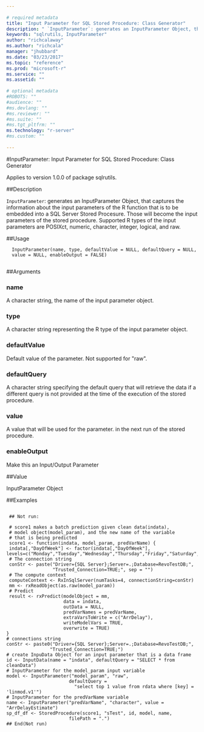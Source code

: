 ```yaml
--- 
 
# required metadata 
title: "Input Parameter for SQL Stored Procedure: Class Generator" 
description: " `InputParameter`: generates an InputParameter Object, that captures the information about the input parameters of the R function that is to be embedded into a SQL Server Stored Procesure. Those will become the input parameters of the stored procedure. Supported R types of the input parameters are POSIXct, numeric, character, integer, logical, and raw. " 
keywords: "sqlrutils, InputParameter" 
author: "richcalaway"
ms.author: "richcala" 
manager: "jhubbard" 
ms.date: "03/23/2017" 
ms.topic: "reference" 
ms.prod: "microsoft-r" 
ms.service: "" 
ms.assetid: "" 
 
# optional metadata 
#ROBOTS: "" 
#audience: "" 
#ms.devlang: "" 
#ms.reviewer: "" 
#ms.suite: "" 
#ms.tgt_pltfrm: "" 
ms.technology: "r-server" 
#ms.custom: "" 
 
--- 
```

 
 
 
 
 #InputParameter: Input Parameter for SQL Stored Procedure: Class Generator

 Applies to version 1.0.0 of package sqlrutils.
 
 ##Description
 
`InputParameter`: generates an InputParameter Object, that captures the
information about the input parameters of the R function that is
to be embedded into a SQL Server Stored Procesure. Those will become
the input parameters of the stored procedure. Supported R types of the input
parameters are POSIXct, numeric, character, integer, logical, and raw.
 
 
 ##Usage

```   
  InputParameter(name, type, defaultValue = NULL, defaultQuery = NULL,
  value = NULL, enableOutput = FALSE)
 
```
 
 ##Arguments

   
  
 ### name
 A character string, the name of the input parameter object. 
  
  
  
 ### type
 A character string representing the R type of the input parameter object. 
  
  
  
 ### defaultValue
 Default value of the parameter. Not supported for "raw". 
  
  
  
 ### defaultQuery
 A character string specifying the default query that will retrieve the data if a different query is not provided at the time of the execution of the stored procedure. 
  
  
  
 ### value
 A value that will be used for the parameter. in the next run of the stored procedure. 
  
  
  
 ### enableOutput
 Make this an Input/Output Parameter 
  
 
 
 ##Value
 
InputParameter Object
 
 ##Examples

 ```
   
  ## Not run:
 
  # score1 makes a batch prediction given clean data(indata),
  # model object(model_param), and the new name of the variable
  # that is being predicted
  score1 <- function(indata, model_param, predVarName) {
  indata[,"DayOfWeek"] <- factor(indata[,"DayOfWeek"], levels=c("Monday","Tuesday","Wednesday","Thursday","Friday","Saturday","Sunday"))
  # The connection string
  conStr <- paste("Driver={SQL Server};Server=.;Database=RevoTestDB;",
                  "Trusted_Connection=TRUE;", sep = "")
  # The compute context
  computeContext <- RxInSqlServer(numTasks=4, connectionString=conStr)
  mm <- rxReadObject(as.raw(model_param))
  # Predict
  result <- rxPredict(modelObject = mm,
                      data = indata,
                      outData = NULL,
                      predVarNames = predVarName,
                      extraVarsToWrite = c("ArrDelay"),
                      writeModelVars = TRUE,
                      overwrite = TRUE)
}
# connections string
conStr <- paste0("Driver={SQL Server};Server=.;Database=RevoTestDB;",
                 "Trusted_Connection=TRUE;")
# create InpuData Object for an input parameter that is a data frame
id <- InputData(name = "indata", defaultQuery = "SELECT * from cleanData")
# InputParameter for the model_param input variable
model <- InputParameter("model_param", "raw",
                        defaultQuery =
                          "select top 1 value from rdata where [key] = 'linmod.v1'")
# InputParameter for the predVarName variable
name <- InputParameter("predVarName", "character", value = "ArrDelayEstimate")
sp_df_df <- StoredProcedure(score1, "sTest", id, model, name,
                        filePath = ".")
 ## End(Not run) 
  
  
 
```
 
 

